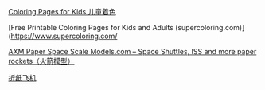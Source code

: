 
[Coloring Pages for Kids 儿童着色](https://www.coloring.ws/)

[Free Printable Coloring Pages for Kids and Adults (supercoloring.com)](https://www.supercoloring.com/


[AXM Paper Space Scale Models.com – Space Shuttles, ISS and more paper rockets（火箭模型）](https://axmpaperspacescalemodels.com/)


[折纸飞机](https://www.foldnfly.com/)
